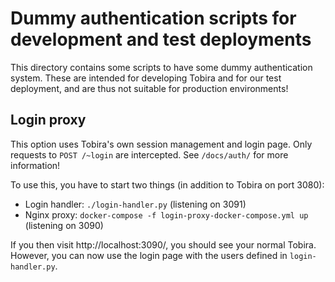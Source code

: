 # Dummy authentication scripts for development and test deployments

This directory contains some scripts to have some dummy authentication system.
These are intended for developing Tobira and for our test deployment, and are thus not suitable for production environments!

## Login proxy

This option uses Tobira's own session management and login page.
Only requests to `POST /~login` are intercepted.
See `/docs/auth/` for more information!

To use this, you have to start two things (in addition to Tobira on port 3080):

- Login handler: `./login-handler.py` (listening on 3091)
- Nginx proxy: `docker-compose -f login-proxy-docker-compose.yml up` (listening on 3090)

If you then visit http://localhost:3090/, you should see your normal Tobira.
However, you can now use the login page with the users defined in `login-handler.py`.
